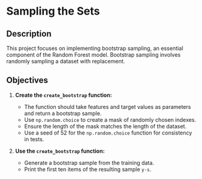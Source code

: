# Sampling the Sets

## Description

This project focuses on implementing bootstrap sampling, an essential component of the Random Forest model. Bootstrap sampling involves randomly sampling a dataset with replacement.

## Objectives

1. **Create the `create_bootstrap` function:**
   - The function should take features and target values as parameters and return a bootstrap sample.
   - Use `np.random.choice` to create a mask of randomly chosen indexes.
   - Ensure the length of the mask matches the length of the dataset.
   - Use a seed of 52 for the `np.random.choice` function for consistency in tests.

2. **Use the `create_bootstrap` function:**
   - Generate a bootstrap sample from the training data.
   - Print the first ten items of the resulting sample `y-s`.
